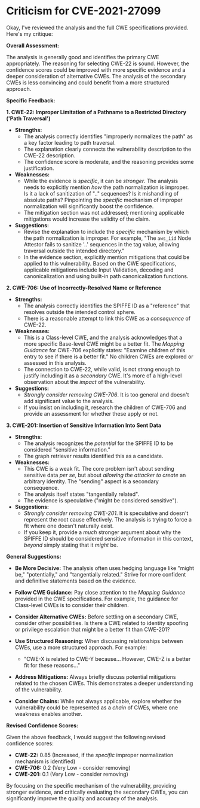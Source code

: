 # Criticism for CVE-2021-27099

Okay, I've reviewed the analysis and the full CWE specifications provided. Here's my critique:

**Overall Assessment:**

The analysis is generally good and identifies the primary CWE appropriately. The reasoning for selecting CWE-22 is sound. However, the confidence scores could be improved with more specific evidence and a deeper consideration of alternative CWEs. The analysis of the secondary CWEs is less convincing and could benefit from a more structured approach.

**Specific Feedback:**

**1. CWE-22: Improper Limitation of a Pathname to a Restricted Directory ('Path Traversal')**

*   **Strengths:**
    *   The analysis correctly identifies "improperly normalizes the path" as a key factor leading to path traversal.
    *   The explanation clearly connects the vulnerability description to the CWE-22 description.
    *   The confidence score is moderate, and the reasoning provides some justification.
*   **Weaknesses:**
    *   While the evidence is *specific*, it can be *stronger*. The analysis needs to explicitly mention *how* the path normalization is improper. Is it a lack of sanitization of ".." sequences? Is it mishandling of absolute paths? Pinpointing the *specific* mechanism of improper normalization will significantly boost the confidence.
    *   The mitigation section was not addressed; mentioning applicable mitigations would increase the validity of the claim.
*   **Suggestions:**
    *   Revise the explanation to include the *specific* mechanism by which the path normalization is improper.  For example, "The `aws_iid` Node Attestor fails to sanitize '..' sequences in the tag value, allowing traversal outside the intended directory."
    *   In the evidence section, explicitly mention mitigations that could be applied to this vulnerability. Based on the CWE specifications, applicable mitigations include Input Validation, decoding and canonicalization and using built-in path canonicalization functions.

**2. CWE-706: Use of Incorrectly-Resolved Name or Reference**

*   **Strengths:**
    *   The analysis correctly identifies the SPIFFE ID as a "reference" that resolves outside the intended control sphere.
    *   There is a reasonable attempt to link this CWE as a *consequence* of CWE-22.
*   **Weaknesses:**
    *   This is a Class-level CWE, and the analysis acknowledges that a more specific Base-level CWE might be a better fit. The *Mapping Guidance* for CWE-706 explicitly states:  "Examine children of this entry to see if there is a better fit." No children CWEs are explored or assessed in this analysis.
    *   The connection to CWE-22, while valid, is not strong enough to justify including it as a *secondary* CWE.  It's more of a high-level observation about the *impact* of the vulnerability.
*   **Suggestions:**
    *   *Strongly consider removing CWE-706*. It is too general and doesn't add significant value to the analysis.
    *   If you insist on including it, research the children of CWE-706 and provide an assessment for whether these apply or not.

**3. CWE-201: Insertion of Sensitive Information Into Sent Data**

*   **Strengths:**
    *   The analysis recognizes the *potential* for the SPIFFE ID to be considered "sensitive information."
    *   The graph retriever results identified this as a candidate.
*   **Weaknesses:**
    *   This CWE is a weak fit. The core problem isn't about sending sensitive data *per se*, but about *allowing the attacker to create* an arbitrary identity.  The "sending" aspect is a secondary consequence.
    *   The analysis itself states "tangentially related".
    *   The evidence is speculative ("might be considered sensitive").
*   **Suggestions:**
    *   *Strongly consider removing CWE-201*. It is speculative and doesn't represent the root cause effectively.  The analysis is trying to force a fit where one doesn't naturally exist.
    *   If you keep it, provide a *much* stronger argument about why the SPIFFE ID should be considered sensitive information in this context, *beyond* simply stating that it *might* be.

**General Suggestions:**

*   **Be More Decisive:** The analysis often uses hedging language like "might be," "potentially," and "tangentially related."  Strive for more confident and definitive statements based on the evidence.
*   **Follow CWE Guidance:**  Pay close attention to the *Mapping Guidance* provided in the CWE specifications.  For example, the guidance for Class-level CWEs is to consider their children.
*   **Consider Alternative CWEs:**  Before settling on a secondary CWE, consider other possibilities.  Is there a CWE related to identity spoofing or privilege escalation that might be a better fit than CWE-201?
*   **Use Structured Reasoning:**  When discussing relationships between CWEs, use a more structured approach.  For example:

    *   "CWE-X is related to CWE-Y because...  However, CWE-Z is a better fit for these reasons..."
*   **Address Mitigations:** Always briefly discuss potential mitigations related to the chosen CWEs. This demonstrates a deeper understanding of the vulnerability.
*   **Consider Chains:**  While not always applicable, explore whether the vulnerability could be represented as a *chain* of CWEs, where one weakness enables another.

**Revised Confidence Scores:**

Given the above feedback, I would suggest the following revised confidence scores:

*   **CWE-22:** 0.85 (Increased, if the *specific* improper normalization mechanism is identified)
*   **CWE-706:** 0.2 (Very Low - consider removing)
*   **CWE-201:** 0.1 (Very Low - consider removing)

By focusing on the specific mechanism of the vulnerability, providing stronger evidence, and critically evaluating the secondary CWEs, you can significantly improve the quality and accuracy of the analysis.